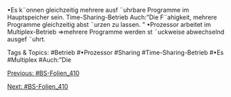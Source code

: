 •Es k¨onnen gleichzeitig mehrere ausf ¨uhrbare Programme im Hauptspeicher sein.
Time-Sharing-Betrieb
Auch:”Die F¨ahigkeit, mehrere Programme gleichzeitig abst ¨urzen zu lassen. ”
•Prozessor arbeitet im Multiplex-Betrieb
⇒mehrere Programme werden st ¨uckweise abwechselnd ausgef ¨uhrt.

   Tags & Topics:
   #Betrieb
   #•Prozessor
   #Sharing
   #Time-Sharing-Betrieb
   #•Es
   #Multiplex
   #Auch:”Die

[Previous: #BS-Folien_410](BS-Folien_410.md)

[Next: #BS-Folien_410](BS-Folien_410.md)